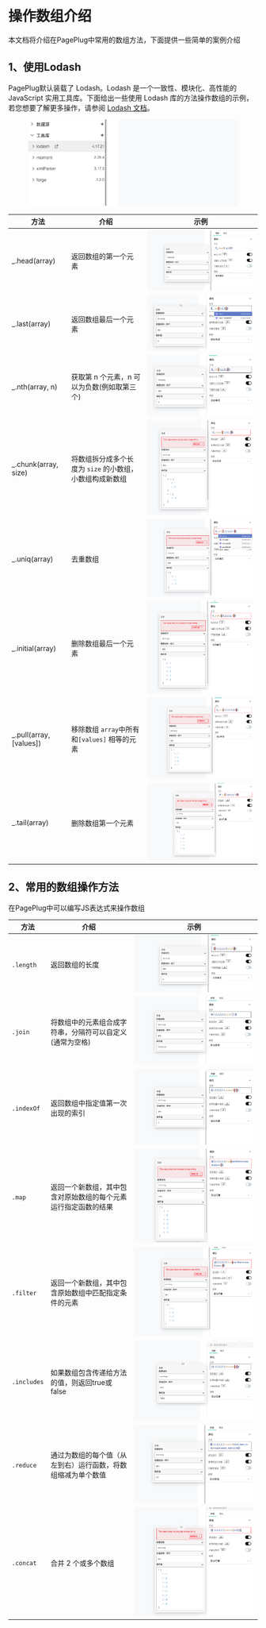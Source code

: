# 操作数组介绍

本文档将介绍在PagePlug中常用的数组方法，下面提供一些简单的案例介绍



## 1、使用Lodash

PagePlug默认装载了 Lodash。Lodash 是一个一致性、模块化、高性能的 JavaScript 实用工具库。下面给出一些使用 Lodash 库的方法操作数组的示例，若您想要了解更多操作，请参阅 [Lodash 文档](https://www.lodashjs.com/)。

<figure><img src="../../.gitbook/assets/image (29).png" alt=""><figcaption></figcaption></figure>

| 方法                        | 介绍                               | 示例                                          |
| ------------------------- | -------------------------------- | ------------------------------------------- |
| \_.head(array)            | 返回数组的第一个元素                       | ![](<../../.gitbook/assets/image (32).png>) |
| \_.last(array)            | 返回数组最后一个元素                       | ![](<../../.gitbook/assets/image (21).png>) |
| \_.nth(array, n)          | 获取第 n 个元素，n 可以为负数(例如取第三个)        | ![](<../../.gitbook/assets/image (9).png>)  |
| \_.chunk(array, size)     | 将数组拆分成多个长度为 `size` 的小数组，小数组构成新数组 | ![](<../../.gitbook/assets/image (30).png>) |
| \_.uniq(array)            | 去重数组                             | ![](<../../.gitbook/assets/image (8).png>)  |
| \_.initial(array)         | 删除数组最后一个元素                       | ![](<../../.gitbook/assets/image (23).png>) |
| \_.pull(array, \[values]) | 移除数组 `array`中所有和`[values]` 相等的元素 | ![](<../../.gitbook/assets/image (3).png>)  |
| \_.tail(array)            | 删除数组第一个元素                        | ![](<../../.gitbook/assets/image (22).png>) |



## 2、常用的数组操作方法

在PagePlug中可以编写JS表达式来操作数组

| 方法          | 介绍                              | 示例                                          |
| ----------- | ------------------------------- | ------------------------------------------- |
| `.length`   | 返回数组的长度                         | ![](<../../.gitbook/assets/image (4).png>)  |
| `.join`     | 将数组中的元素组合成字符串，分隔符可以自定义(通常为空格)   | ![](<../../.gitbook/assets/image (6).png>)  |
| `.indexOf`  | 返回数组中指定值第一次出现的索引                | ![](<../../.gitbook/assets/image (16).png>) |
| `.map`      | 返回一个新数组，其中包含对原始数组的每个元素运行指定函数的结果 | ![](<../../.gitbook/assets/image (25).png>) |
| `.filter`   | 返回一个新数组，其中包含原始数组中匹配指定条件的元素      | ![](<../../.gitbook/assets/image (28).png>) |
| `.includes` | 如果数组包含传递给方法的值，则返回true或false     | ![](<../../.gitbook/assets/image (27).png>) |
| `.reduce`   | 通过为数组的每个值（从左到右）运行函数，将数组缩减为单个数值  | ![](<../../.gitbook/assets/image (24).png>) |
| `.concat`   | 合并 2 个或多个数组                     | ![](<../../.gitbook/assets/image (31).png>) |
